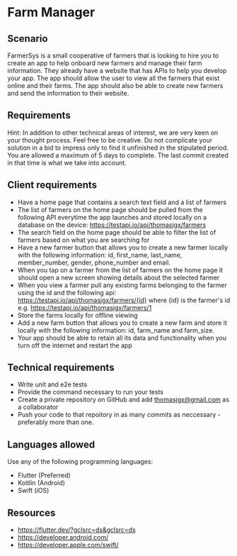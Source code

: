 # Farm Manager
## Scenario
FarmerSys is a small cooperative of farmers that is looking to hire you to create an app to help onboard new farmers and manage their farm information. They already have a website that has APIs to help you develop your app. The app should allow the user to view all the farmers that exist online and their farms. The app should also be able to create new farmers and send the information to their website.

## Requirements
Hint: In addition to other technical areas of interest, we are very keen on your thought process. Feel free to be creative. Do not complicate your solution in a bid to impress only to find it unfinished in the stipulated period. You are allowed a maximum of 5 days to complete. The last commit created in that time is what we take into account.

## Client requirements
- Have a home page that contains a search text field and a list of farmers
- The list of farmers on the home page should be pulled from the following API everytime the app launches and stored locally on a database on the device: https://testapi.io/api/thomasjgx/farmers
- The search field on the home page should be able to filter the list of farmers based on what you are searching for
- Have a new farmer button that allows you to create a new farmer locally with the following information: id, first_name, last_name, member_number, gender, phone_number and email.
- When you tap on a farmer from the list of farmers on the home page it should open a new screen showing details about the selected farmer
- When you view a farmer pull any existing farms belonging to the farmer using the id and the following api: https://testapi.io/api/thomasjgx/farmers/{id} where {id} is the farmer's id e.g. https://testapi.io/api/thomasjgx/farmers/1
- Store the farms locally for offline viewing
- Add a new farm button that allows you to create a new farm and store it locally with the following information: id, farm_name and farm_size.
- Your app should be able to retain all its data and functionality when you turn off the internet and restart the app

## Technical requirements
- Write unit and e2e tests
- Provide the command necessary to run your tests
- Create a private repository on GitHub and add [thomasjgx@gmail.com](mailto:thomasjgx@gmail.com) as a collaborator
- Push your code to that repoitory in as many commits as neccessary - preferably more than one.

## Languages allowed
Use any of the following programming languages:

- Flutter (Preferred)
- Koitlin (Android)
- Swift (iOS)

## Resources
- https://flutter.dev/?gclsrc=ds&gclsrc=ds
- https://developer.android.com/
- https://developer.apple.com/swift/

